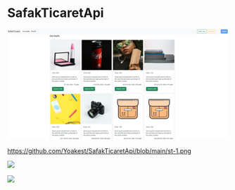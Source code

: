 # SafakTicaretApi

![alt text](https://github.com/Yoakest/SafakTicaretApi/blob/main/st-1.png?raw=true)

https://github.com/Yoakest/SafakTicaretApi/blob/main/st-1.png


<img src="https://cloud.githubusercontent.com/assets/4307137/10105283/251b6868-63ae-11e5-9918-b789d9d682ec.png" width="45%"></img>


<img src="https://cloud.githubusercontent.com/assets/4307137/10105283/251b6868-63ae-11e5-9918-b789d9d682ec.png" width="45%"></img>
